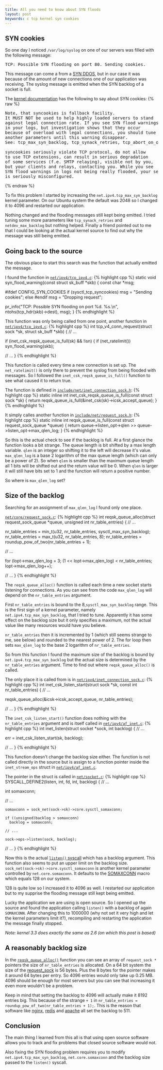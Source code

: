 ```yaml
---
title: All you need to know about SYN floods
layout: post
keywords: c tcp kernel syn cookies
---
```


SYN cookies
-----------

So one day I noticed `/var/log/syslog` on one of our servers was filled with the following message:
<pre>
TCP: Possible SYN flooding on port 80. Sending cookies.
</pre>

This message can come a from a [SYN DDOS](http://en.wikipedia.org/wiki/SYN_flood), but in our case it was because of the amount of new connections one of our application was receiving.
The syslog message is emitted when the SYN backlog of a socket is full.

The [kernel documentation](https://github.com/torvalds/linux/blob/v2.6.38/Documentation/networking/ip-sysctl.txt#L422) has the following to say about SYN cookies:
{% raw %}
<pre>
Note, that syncookies is fallback facility.
It MUST NOT be used to help highly loaded servers to stand
against legal connection rate. If you see SYN flood warnings
in your logs, but investigation shows that they occur
because of overload with legal connections, you should tune
another parameters until this warning disappear.
See: tcp_max_syn_backlog, tcp_synack_retries, tcp_abort_on_overflow.

syncookies seriously violate TCP protocol, do not allow
to use TCP extensions, can result in serious degradation
of some services (f.e. SMTP relaying), visible not by you,
but your clients and relays, contacting you. While you see
SYN flood warnings in logs not being really flooded, your server
is seriously misconfigured.
</pre>
{% endraw %}

To fix this problem I started by increasing the `net.ipv4.tcp_max_syn_backlog` kernel parameter. On our Ubuntu system the default was 2048 so I changed it to 4096 and restarted our application.

Nothing changed and the flooding messages still kept being emitted.
I tried tuning some more parameters like `tcp_synack_retries` and `netdev_max_backlog` but nothing helped.
Finally a friend pointed out to me that I could be looking at the actual kernel source to find out why the message was still being emitted.

Going back to the source
------------------------

The obvious place to start this search was the function that actually emitted the message.

I found the function in [`net/ipv4/tcp_ipv4.c`](https://github.com/torvalds/linux/blob/v2.6.38/net/ipv4/tcp_ipv4.c#L799):
{% highlight cpp %}
static void syn_flood_warning(const struct sk_buff *skb)
{
  const char *msg;

#ifdef CONFIG_SYN_COOKIES
  if (sysctl_tcp_syncookies)
    msg = "Sending cookies";
  else
#endif
    msg = "Dropping request";

  pr_info("TCP: Possible SYN flooding on port %d. %s.\n",
        ntohs(tcp_hdr(skb)->dest), msg);
}
{% endhighlight %}

This function was only being called from one point, another function in [`net/ipv4/tcp_ipv4.c`](https://github.com/torvalds/linux/blob/v2.6.38/net/ipv4/tcp_ipv4.c#L1213):
{% highlight cpp %}
int tcp_v4_conn_request(struct sock *sk, struct sk_buff *skb)
{
  // ...

  if (inet_csk_reqsk_queue_is_full(sk) && !isn) {
    if (net_ratelimit())
      syn_flood_warning(skb);

  // ...
}
{% endhighlight %}

This function is called every time a new connection is set up.
The `net_ratelimit()` is only there to prevent the syslog from being flooded with messages.
So I followed the `inet_csk_reqsk_queue_is_full()` function to see what caused it to return true.

The function is defined in [`include/net/inet_connection_sock.h`](https://github.com/torvalds/linux/blob/v2.6.38/include/net/inet_connection_sock.h#L289):
{% highlight cpp %}
static inline int inet_csk_reqsk_queue_is_full(const struct sock *sk)
{
  return reqsk_queue_is_full(&inet_csk(sk)->icsk_accept_queue);
}
{% endhighlight %}

It simply calles another function in [`include/net/request_sock.h`](https://github.com/torvalds/linux/blob/v2.6.38/include/net/request_sock.h#L236):
{% highlight cpp %}
static inline int reqsk_queue_is_full(const struct request_sock_queue *queue)
{
  return queue->listen_opt->qlen >> queue->listen_opt->max_qlen_log;
}
{% endhighlight %}

So this is the actual check to see if the backlog is full.
At a first glance the function looks a bit strange.
The queue length is bit shifted by a max length variable.
`qlen` is an integer so shifting it to the left will decrease it's value.
`max_qlen_log` is a base 2 logarithm of the max queue length (which can only be a power of 2).
So when `qlen` is smaller than the maximum queue length all 1 bits will be shifted out and the return value will be 0. When `qlen` is larger it will still have bits set to 1 and the function will return a positive number.

So where is `max_qlen_log` set?

Size of the backlog
-------------------

Searching for an assignment of `max_qlen_log` I found only one place.

[`net/core/request_sock.c`](https://github.com/torvalds/linux/blob/v2.6.38/net/core/request_sock.c#L38):
{% highlight cpp %}
int reqsk_queue_alloc(struct request_sock_queue *queue,
                      unsigned int nr_table_entries)
{
  // ...

  nr_table_entries = min_t(u32, nr_table_entries, sysctl_max_syn_backlog);
  nr_table_entries = max_t(u32, nr_table_entries, 8);
  nr_table_entries = roundup_pow_of_two(nr_table_entries + 1);

  // ...

  for (lopt->max_qlen_log = 3;
       (1 << lopt->max_qlen_log) < nr_table_entries;
       lopt->max_qlen_log++);

  // ...
}
{% endhighlight %}

The `reqsk_queue_alloc()` function is called each time a new socket starts listening for connections.
As you can see from the code `max_qlen_log` will depend on the `nr_table_entries` argument.

First `nr_table_entries` is bound to the 8,`sysctl_max_syn_backlog` range.
This is the first sign of a kernel parameter, namely `net.ipv4.tcp_max_syn_backlog`, that I tried to tune.
Apparently it has some effect on the backlog size but it only specifies a maximum, not the actual value like many resources would have you believe.

`nr_table_entries` then it is incremented by 1 (which still seems strange to me, see below) and rounded to the nearest power of 2.
The for loop then sets `max_qlen_log` to the base 2 logarithm of `nr_table_entries`.

So from this function I found the maximum size of the backlog is bound by `net.ipv4.tcp_max_syn_backlog` but the actual size is determined by the `nr_table_entries` argument.
Time to find out where `reqsk_queue_alloc()` is called.

The only place it is called from is in [`net/ipv4/inet_connection_sock.c`](https://github.com/torvalds/linux/blob/v2.6.38/net/ipv4/inet_connection_sock.c#L621):
{% highlight cpp %}
int inet_csk_listen_start(struct sock *sk, const int nr_table_entries)
{
  // ...

  reqsk_queue_alloc(&icsk->icsk_accept_queue, nr_table_entries);

  // ...
}
{% endhighlight %}

The `inet_csk_listen_start()` function does nothing with the `nr_table_entries` argument and is itself called in [`net/ipv4/af_inet.c`](https://github.com/torvalds/linux/blob/v2.6.38/net/ipv4/af_inet.c#L192):
{% highlight cpp %}
int inet_listen(struct socket *sock, int backlog)
{
  // ...

  err = inet_csk_listen_start(sk, backlog);

  // ...
}
{% endhighlight %}

This function doesn't change the backlog size either. The function is not called directly in the source but is assign to a function pointer inside the `inet_stream_ops` struct in [`net/ipv4/af_inet.c`](https://github.com/torvalds/linux/blob/v2.6.38/net/ipv4/af_inet.c#L907).

The pointer in the struct is called in [`net/socket.c`](https://github.com/torvalds/linux/blob/v2.6.38/net/socket.c#L1440):
{% highlight cpp %}
SYSCALL_DEFINE2(listen, int, fd, int, backlog)
{
  // ...

  int somaxconn;

  // ...

    somaxconn = sock_net(sock->sk)->core.sysctl_somaxconn;

    if ((unsigned)backlog > somaxconn)
      backlog = somaxconn;

    // ...

    sock->ops->listen(sock, backlog);

  // ...
}
{% endhighlight %}

Now this is the actual [`listen()` syscall](http://linux.die.net/man/2/listen) which has a backlog argument.
This function also seems to put an upper limit on the backlog size. `sock_net(sock->sk)->core.sysctl_somaxconn` is another kernel parameter controlled by `net.core.somaxconn`. It defaults to the [SOMAXCONN](https://github.com/torvalds/linux/blob/v2.6.38/include/linux/socket.h#L240) macro which equals 128 on our system.

128 is quite low so I increased it to 4096 as well. I restarted our application but to my supprise the flooding message still kept being emitted.

Lucky the application we are using is open source. So I opened up the source and found the application calling `listen()` with a backlog of again `SOMAXCONN`. After changing this to 1000000 (why not set it very high and let the kernel parameters limit it?), recompiling and restarting the application the message finally stopped.

*Note: kernel 3.3 does exactly the same as 2.6 (on which this post is based)*

A reasonably backlog size
-------------------------

In the [`reqsk_queue_alloc()`](https://github.com/torvalds/linux/blob/v2.6.38/net/core/request_sock.c#L38) function you can see an array of `request_sock *` pointers the size of `nr_table_entries` is allocated.
On a 64 bit system the size of the [request_sock](https://github.com/torvalds/linux/blob/v2.6.38/include/net/request_sock.h#L54) is 56 bytes. Plus the 8 bytes for the pointer makes it around 64 bytes per entry. So 4096 entries would only take up 0.25 MB. 4096 should be enough for most servers but you can see that increasing it even more wouldn't be a problem.

Keep in mind that setting the backlog to 4096 will actually make it 8192 entries big.
This because of the strange `+ 1` in `nr_table_entries = roundup_pow_of_two(nr_table_entries + 1);`.
This is the reason that software like [nginx](https://github.com/git-mirror/nginx/blob/master/src/os/unix/ngx_linux_config.h#L97), [redis](https://github.com/antirez/redis/blob/unstable/src/anet.c#L265) and [apache](http://httpd.apache.org/docs/2.0/mod/mpm_common.html#listenbacklog) all set the backlog to 511.

Conclusion
----------

The main thing I learned from this all is that using open source software allows you to track and fix problems that closed source software would not.

Also fixing the SYN flooding problem requires you to modify `net.ipv4.tcp_max_syn_backlog`, `net.core.somaxconn` and the backlog size passed to the `listen()` syscall.

